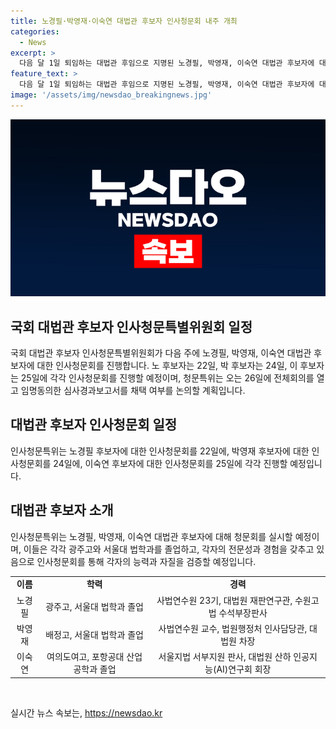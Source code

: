 ```yaml
---
title: 노경필·박영재·이숙연 대법관 후보자 인사청문회 내주 개최
categories:
  - News
excerpt: >
  다음 달 1일 퇴임하는 대법관 후임으로 지명된 노경필, 박영재, 이숙연 대법관 후보자에 대한 국회 인사청문회가 16일부터 진행된다. 법무부 장관 출신인 박범계 민주당 의원을 위원장으로 하는 인사청문특별위원회는 3인의 후보자에 대한 청문회를 각각 22일, 24일, 25일에 실시할 예정이다. 대법관은 국회의 임명동의를 거쳐야 하며, 후보자들은 전문성, 사명감, 소신, 약자 보호 등에 대한 평가를 받고 있다.
feature_text: >
  다음 달 1일 퇴임하는 대법관 후임으로 지명된 노경필, 박영재, 이숙연 대법관 후보자에 대한 국회 인사청문회가 16일부터 진행된다. 법무부 장관 출신인 박범계 민주당 의원을 위원장으로 하는 인사청문특별위원회는 3인의 후보자에 대한 청문회를 각각 22일, 24일, 25일에 실시할 예정이다. 대법관은 국회의 임명동의를 거쳐야 하며, 후보자들은 전문성, 사명감, 소신, 약자 보호 등에 대한 평가를 받고 있다.
image: '/assets/img/newsdao_breakingnews.jpg'
---
```


<p><img src="/assets/img/newsdao_breakingnews.jpg" alt="implanttips 속보" /></p>

<h2 data-ke-size="size26">국회 대법관 후보자 인사청문특별위원회 일정</h2>

<p>국회 대법관 후보자 인사청문특별위원회가 다음 주에 노경필, 박영재, 이숙연 대법관 후보자에 대한 인사청문회를 진행합니다. 노 후보자는 22일, 박 후보자는 24일, 이 후보자는 25일에 각각 인사청문회를 진행할 예정이며, 청문특위는 오는 26일에 전체회의를 열고 임명동의한 심사경과보고서를 채택 여부를 논의할 계획입니다.</p>

<h2 data-ke-size="size26">대법관 후보자 인사청문회 일정</h2>

<p>인사청문특위는 노경필 후보자에 대한 인사청문회를 22일에, 박영재 후보자에 대한 인사청문회를 24일에, 이숙연 후보자에 대한 인사청문회를 25일에 각각 진행할 예정입니다.</p>

<h2 data-ke-size="size26">대법관 후보자 소개</h2>

<p>인사청문특위는 노경필, 박영재, 이숙연 대법관 후보자에 대해 청문회를 실시할 예정이며, 이들은 각각 광주고와 서울대 법학과를 졸업하고, 각자의 전문성과 경험을 갖추고 있음으로 인사청문회를 통해 각자의 능력과 자질을 검증할 예정입니다.</p>

<table>
  <tr>
    <td style="text-align: center; height: 17px;"><b>이름</b></td>
    <td style="text-align: center; height: 17px;"><b>학력</b></td>
    <td style="text-align: center; height: 17px;"><b>경력</b></td>
  </tr>
  <tr>
    <td style="text-align: center; height: 17px;">노경필</td>
    <td style="text-align: center; height: 17px;">광주고, 서울대 법학과 졸업</td>
    <td style="text-align: center; height: 17px;">사법연수원 23기, 대법원 재판연구관, 수원고법 수석부장판사</td>
  </tr>
  <tr>
    <td style="text-align: center; height: 17px;">박영재</td>
    <td style="text-align: center; height: 17px;">배정고, 서울대 법학과 졸업</td>
    <td style="text-align: center; height: 17px;">사법연수원 교수, 법원행정처 인사담당관, 대법원 차장</td>
  </tr>
  <tr>
    <td style="text-align: center; height: 17px;">이숙연</td>
    <td style="text-align: center; height: 17px;">여의도여고, 포항공대 산업공학과 졸업</td>
    <td style="text-align: center; height: 17px;">서울지법 서부지원 판사, 대법원 산하 인공지능(AI)연구회 회장</td>
  </tr>
</table>

<p data-ke-size="size16">&nbsp;</p>
실시간 뉴스 속보는, <a href="https://newsdao.kr" rel="dofollow">https://newsdao.kr</a>


